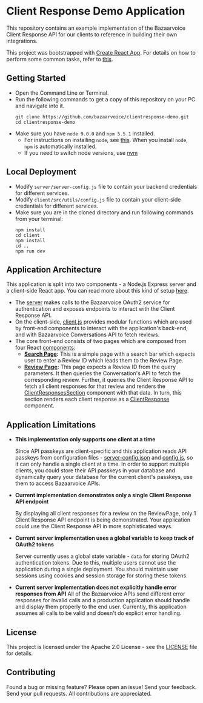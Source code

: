# Client Response Demo Application

This repository contains an example implementation of the Bazaarvoice Client Response API for our clients to reference in building their own integrations.

This project was bootstrapped with [Create React App](https://github.com/facebook/create-react-app). For details on how to perform some common tasks, refer to [this](https://github.com/facebook/create-react-app/blob/master/packages/react-scripts/template/README.md).

## Getting Started

- Open the Command Line or Terminal.
- Run the following commands to get a copy of this repository on your PC and navigate into it.
  ```
  git clone https://github.com/bazaarvoice/clientresponse-demo.git
  cd clientresponse-demo
  ```
- Make sure you have `node 9.0.0` and `npm 5.5.1` installed.
  - For instructions on installing `node`, see [this](https://nodejs.org/en/download/package-manager/). When you install `node`, `npm` is automatically installed.
  - If you need to switch node versions, use [nvm](https://github.com/creationix/nvm)
  
## Local Deployment

* Modify `server/server-config.js` file to contain your backend credentials for different services.
* Modify `client/src/utils/config.js` file to contain your client-side credentials for different services.
* Make sure you are in the cloned directory and run following commands from your terminal:
  ```
  npm install
  cd client
  npm install
  cd ..
  npm run dev
  ```
  
## Application Architecture

This application is split into two components - a Node.js Express server and a client-side React app. You can read more about this kind of setup [here](https://github.com/fullstackreact/food-lookup-demo).

* The [server](server/server.js) makes calls to the Bazaarvoice OAuth2 service for authentication and exposes endpoints to interact with the Client Response API.
* On the client-side, [client.js](client/src/api/client.js) provides modular functions which are used by front-end components to interact with the application's back-end, and with Bazaarvoice Conversations API to fetch reviews.
* The core front-end consists of two pages which are composed from four React [components](client/src/components):
  * **[Search Page](client/src/components/searchPage.js):** This is a simple page with a search bar which expects user to enter a Review ID which leads them to the Review Page.
  * **[Review Page](client/src/components/reviewPage.js):** This page expects a Review ID from the query parameters. It then queries the Conversation's API to fetch the corresponding review. Further, it queries the Client Response API to fetch all client responses for that review and renders the [ClientResponsesSection](client/src/components/clientResponsesSection.js) component with that data. In turn, this section renders each client response as a [ClientResponse](client/src/components/clientResponse.js) component. 


## Application Limitations

* **This implementation only supports one client at a time**

   Since API passkeys are client-specific and this application reads API passkeys from configuration files - [server-config.json](server/server-config.json) and [config.js](client/src/utils/config.js), so it can only handle a single client at a time. In order to support multiple clients, you could store their API passkeys in your database and dynamically query your database for the current client's passkeys, use them to access Bazaarvoice APIs.
* **Current implementation demonstrates only a single Client Response API endpoint**

   By displaying all client responses for a review on the ReviewPage, only 1 Client Response API endpoint is being demonstrated. Your application could use the Client Response API in more sophisticated ways. 
* **Current server implementation uses a global variable to keep track of OAuth2 tokens**

   Server currently uses a global state variable - `data` for storing OAuth2 authentication tokens. Due to this, multiple users cannot use the application during a single deployment. You should maintain user sessions using cookies and session storage for storing these tokens.
* **Current server implementation does not explicitly handle error responses from API**
   All of the Bazaarvoice APIs send different error responses for invalid calls and a production application should handle and display them properly to the end user. Currently, this application assumes all calls to be valid and doesn't do explicit error handling. 

## License

This project is licensed under the Apache 2.0 License - see the [LICENSE](LICENSE) file for details.

## Contributing

Found a bug or missing feature? Please open an issue!
Send your feedback. Send your pull requests. All contributions are appreciated.
